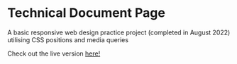 # Technical Document Page
A basic responsive web design practice project (completed in August 2022) utilising CSS positions and media queries

Check out the live version [here!](https://technical-document-page.seanrw93.repl.co/)


